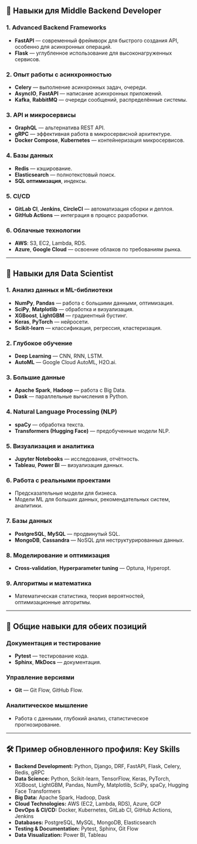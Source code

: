 <!-- Чтобы профиль привлекал предложения на позиции **Middle Backend Developer** и **Data Scientist**, важно дополнить его навыками, соответствующими требованиям для этих ролей.

--- -->

## 🎯 Навыки для Middle Backend Developer

### 1. Advanced Backend Frameworks
- **FastAPI** — современный фреймворк для быстрого создания API, особенно для асинхронных операций.
- **Flask** — углубленное использование для высоконагруженных сервисов.

### 2. Опыт работы с асинхронностью
- **Celery** — выполнение асинхронных задач, очереди.
- **AsyncIO**, **FastAPI** — написание асинхронных приложений.
- **Kafka**, **RabbitMQ** — очереди сообщений, распределённые системы.

### 3. API и микросервисы
- **GraphQL** — альтернатива REST API.
- **gRPC** — эффективная работа в микросервисной архитектуре.
- **Docker Compose**, **Kubernetes** — контейнеризация микросервисов.

### 4. Базы данных
- **Redis** — кэширование.
- **Elasticsearch** — полнотекстовый поиск.
- **SQL оптимизация**, индексы.

### 5. CI/CD
- **GitLab CI**, **Jenkins**, **CircleCI** — автоматизация сборки и деплоя.
- **GitHub Actions** — интеграция в процесс разработки.

### 6. Облачные технологии
- **AWS**: S3, EC2, Lambda, RDS.
- **Azure**, **Google Cloud** — освоение облаков по требованиям рынка.

---

## 🎯 Навыки для Data Scientist

### 1. Анализ данных и ML-библиотеки
- **NumPy**, **Pandas** — работа с большими данными, оптимизация.
- **SciPy**, **Matplotlib** — обработка и визуализация.
- **XGBoost**, **LightGBM** — градиентный бустинг.
- **Keras**, **PyTorch** — нейросети.
- **Scikit-learn** — классификация, регрессия, кластеризация.

### 2. Глубокое обучение
- **Deep Learning** — CNN, RNN, LSTM.
- **AutoML** — Google Cloud AutoML, H2O.ai.

### 3. Большие данные
- **Apache Spark**, **Hadoop** — работа с Big Data.
- **Dask** — параллельные вычисления в Python.

### 4. Natural Language Processing (NLP)
- **spaCy** — обработка текста.
- **Transformers (Hugging Face)** — предобученные модели NLP.

### 5. Визуализация и аналитика
- **Jupyter Notebooks** — исследования, отчётность.
- **Tableau**, **Power BI** — визуализация данных.

### 6. Работа с реальными проектами
- Предсказательные модели для бизнеса.
- Модели ML для больших данных, рекомендательных систем, аналитики.

### 7. Базы данных
- **PostgreSQL**, **MySQL** — продвинутый SQL.
- **MongoDB**, **Cassandra** — NoSQL для неструктурированных данных.

### 8. Моделирование и оптимизация
- **Cross-validation**, **Hyperparameter tuning** — Optuna, Hyperopt.

### 9. Алгоритмы и математика
- Математическая статистика, теория вероятностей, оптимизационные алгоритмы.

---

## 🔧 Общие навыки для обеих позиций

### Документация и тестирование
- **Pytest** — тестирование кода.
- **Sphinx**, **MkDocs** — документация.

### Управление версиями
- **Git** — Git Flow, GitHub Flow.

### Аналитическое мышление
- Работа с данными, глубокий анализ, статистическое прогнозирование.

---

## 🛠️ Пример обновленного профиля: Key Skills

- **Backend Development:** Python, Django, DRF, FastAPI, Flask, Celery, Redis, gRPC
- **Data Science:** Python, Scikit-learn, TensorFlow, Keras, PyTorch, XGBoost, LightGBM, Pandas, NumPy, Matplotlib, SciPy, spaCy, Hugging Face Transformers
- **Big Data:** Apache Spark, Hadoop, Dask
- **Cloud Technologies:** AWS (EC2, Lambda, RDS), Azure, GCP
- **DevOps & CI/CD:** Docker, Kubernetes, GitLab CI, GitHub Actions, Jenkins
- **Databases:** PostgreSQL, MySQL, MongoDB, Elasticsearch
- **Testing & Documentation:** Pytest, Sphinx, Git Flow
- **Data Visualization:** Power BI, Tableau
